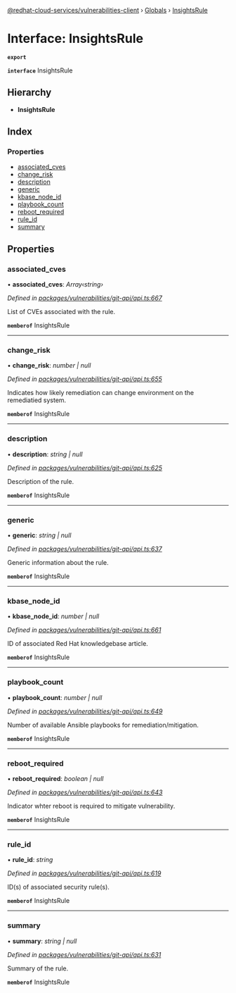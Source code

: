 [@redhat-cloud-services/vulnerabilities-client](../README.md) › [Globals](../globals.md) › [InsightsRule](insightsrule.md)

# Interface: InsightsRule

**`export`** 

**`interface`** InsightsRule

## Hierarchy

* **InsightsRule**

## Index

### Properties

* [associated_cves](insightsrule.md#associated_cves)
* [change_risk](insightsrule.md#change_risk)
* [description](insightsrule.md#description)
* [generic](insightsrule.md#generic)
* [kbase_node_id](insightsrule.md#kbase_node_id)
* [playbook_count](insightsrule.md#playbook_count)
* [reboot_required](insightsrule.md#reboot_required)
* [rule_id](insightsrule.md#rule_id)
* [summary](insightsrule.md#summary)

## Properties

###  associated_cves

• **associated_cves**: *Array‹string›*

*Defined in [packages/vulnerabilities/git-api/api.ts:667](https://github.com/leSamo/javascript-clients/blob/master/packages/vulnerabilities/git-api/api.ts#L667)*

List of CVEs associated with the rule.

**`memberof`** InsightsRule

___

###  change_risk

• **change_risk**: *number | null*

*Defined in [packages/vulnerabilities/git-api/api.ts:655](https://github.com/leSamo/javascript-clients/blob/master/packages/vulnerabilities/git-api/api.ts#L655)*

Indicates how likely remediation can change environment on the remediatied system.

**`memberof`** InsightsRule

___

###  description

• **description**: *string | null*

*Defined in [packages/vulnerabilities/git-api/api.ts:625](https://github.com/leSamo/javascript-clients/blob/master/packages/vulnerabilities/git-api/api.ts#L625)*

Description of the rule.

**`memberof`** InsightsRule

___

###  generic

• **generic**: *string | null*

*Defined in [packages/vulnerabilities/git-api/api.ts:637](https://github.com/leSamo/javascript-clients/blob/master/packages/vulnerabilities/git-api/api.ts#L637)*

Generic information about the rule.

**`memberof`** InsightsRule

___

###  kbase_node_id

• **kbase_node_id**: *number | null*

*Defined in [packages/vulnerabilities/git-api/api.ts:661](https://github.com/leSamo/javascript-clients/blob/master/packages/vulnerabilities/git-api/api.ts#L661)*

ID of associated Red Hat knowledgebase article.

**`memberof`** InsightsRule

___

###  playbook_count

• **playbook_count**: *number | null*

*Defined in [packages/vulnerabilities/git-api/api.ts:649](https://github.com/leSamo/javascript-clients/blob/master/packages/vulnerabilities/git-api/api.ts#L649)*

Number of available Ansible playbooks for remediation/mitigation.

**`memberof`** InsightsRule

___

###  reboot_required

• **reboot_required**: *boolean | null*

*Defined in [packages/vulnerabilities/git-api/api.ts:643](https://github.com/leSamo/javascript-clients/blob/master/packages/vulnerabilities/git-api/api.ts#L643)*

Indicator whter reboot is required to mitigate vulnerability.

**`memberof`** InsightsRule

___

###  rule_id

• **rule_id**: *string*

*Defined in [packages/vulnerabilities/git-api/api.ts:619](https://github.com/leSamo/javascript-clients/blob/master/packages/vulnerabilities/git-api/api.ts#L619)*

ID(s) of associated security rule(s).

**`memberof`** InsightsRule

___

###  summary

• **summary**: *string | null*

*Defined in [packages/vulnerabilities/git-api/api.ts:631](https://github.com/leSamo/javascript-clients/blob/master/packages/vulnerabilities/git-api/api.ts#L631)*

Summary of the rule.

**`memberof`** InsightsRule
